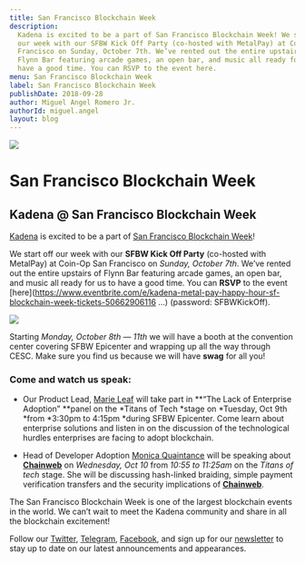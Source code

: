 ```yaml
---
title: San Francisco Blockchain Week
description:
  Kadena is excited to be a part of San Francisco Blockchain Week! We start off
  our week with our SFBW Kick Off Party (co-hosted with MetalPay) at Coin-Op San
  Francisco on Sunday, October 7th. We’ve rented out the entire upstairs of
  Flynn Bar featuring arcade games, an open bar, and music all ready for us to
  have a good time. You can RSVP to the event here.
menu: San Francisco Blockchain Week
label: San Francisco Blockchain Week
publishDate: 2018-09-28
author: Miguel Angel Romero Jr.
authorId: miguel.angel
layout: blog
---
```


![](/assets/blog/1_ecJ400MzdFVrsqfd-EucJg.webp)

# San Francisco Blockchain Week

## Kadena @ San Francisco Blockchain Week

[Kadena](http://kadena.io) is excited to be a part of
[San Francisco Blockchain Week](https://sfblockchainweek.io)!

We start off our week with our **SFBW Kick Off Party** (co-hosted with MetalPay)
at Coin-Op San Francisco on _Sunday, October 7th_. We’ve rented out the entire
upstairs of Flynn Bar featuring arcade games, an open bar, and music all ready
for us to have a good time. You can **RSVP** to the event
[here](https://www.eventbrite.com/e/kadena-metal-pay-happy-hour-sf-blockchain-week-tickets-50662906116
…) (password: SFBWKickOff).

![](/assets/blog/1_8K3op6qZAQ1Ka72wedDAQA.gif)

Starting _Monday, October 8th — 11th_ we will have a booth at the convention
center covering SFBW Epicenter and wrapping up all the way through CESC. Make
sure you find us because we will have **swag** for all you!

### Come and watch us speak:

- Our Product Lead, [Marie Leaf](https://twitter.com/mariesleaf) will take part
  in **“The Lack of Enterprise Adoption” **panel on the *Titans of Tech *stage
  on *Tuesday, Oct 9th *from *3:30pm to 4:15pm *during SFBW Epicenter. Come
  learn about enterprise solutions and listen in on the discussion of the
  technological hurdles enterprises are facing to adopt blockchain.

- Head of Developer Adoption [Monica Quaintance](https://twitter.com/QuaintM)
  will be speaking about **[Chainweb](http://chainweb.com)** on _Wednesday, Oct
  10_ from _10:55 to 11:25am_ on the _Titans of tech_ stage. She will be
  discussing hash-linked braiding, simple payment verification transfers and the
  security implications of **[Chainweb](http://chainweb.com)**.

The San Francisco Blockchain Week is one of the largest blockchain events in the
world. We can’t wait to meet the Kadena community and share in all the
blockchain excitement!

Follow our [Twitter](http://twitter.com/kadena_io),
[Telegram](https://t.me/kadena_io),
[Facebook](http://facebook.com/KadenaBlockchain), and sign up for our
[newsletter](http://kadena.io/newsletter) to stay up to date on our latest
announcements and appearances.
